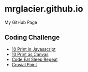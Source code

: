 # mrglacier.github.io
My GitHub Page

## Coding Challenge
* [10 Print in Javasscript](https://www.google.com)
* [10 Print as Canvas](https://www.google.com)
* [Code Eat Sleep Repeat](https://www.google.com)
* [Crusial Point](https://www.google.com)
